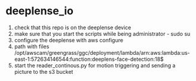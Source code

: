# deeplense_io

1. check that this repo is on the deeplense device
2. make sure that you start the scripts while being administrator - sudo su
3. configure the deeplense with aws configure
4. path with files /opt/awscam/greengrass/ggc/deployment/lambda/arn:aws:lambda:us-east-1:572634146544:function:deeplens-face-detection:18$
5. start the reader_continous.py for motion triggering and sending a picture to the s3 bucket
